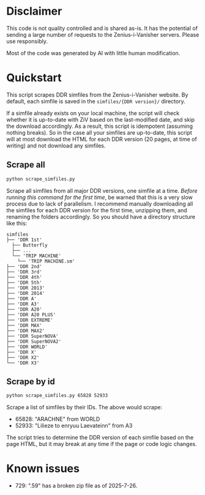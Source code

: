 # Disclaimer
This code is not quality controlled and is shared as-is. It has the potential of sending a large number of requests to the Zenius-i-Vanisher servers. Please use responsibly.

Most of the code was generated by AI with little human modification.

# Quickstart
This script scrapes DDR simfiles from the Zenius-i-Vanisher website.
By default, each simfile is saved in the `simfiles/{DDR version}/` directory.

If a simfile already exists on your local machine, the script will check whether it is up-to-date with ZiV based on the last-modified date, and skip the download accordingly.
As a result, this script is idempotent (assuming nothing breaks).
So in the case all your simfiles are up-to-date, this script will at most download the HTML for each DDR version (20 pages, at time of writing) and not download any simfiles.

## Scrape all
```sh
python scrape_simfiles.py
```
Scrape all simfiles from all major DDR versions, one simfile at a time.
*Before running this command for the first time*, be warned that this is a very slow process due to lack of parallelism.
I recommend manually downloading all the simfiles for each DDR version for the first time, unzipping them, and renaming the folders accordingly.
So you should have a directory structure like this:
```
simfiles
├── 'DDR 1st'
  ├── Butterfly
  ├── ...
  └── 'TRIP MACHINE'
    └── 'TRIP MACHINE.sm'
├── 'DDR 2nd'
├── 'DDR 3rd'
├── 'DDR 4th'
├── 'DDR 5th'
├── 'DDR 2013'
├── 'DDR 2014'
├── 'DDR A'
├── 'DDR A3'
├── 'DDR A20'
├── 'DDR A20 PLUS'
├── 'DDR EXTREME'
├── 'DDR MAX'
├── 'DDR MAX2'
├── 'DDR SuperNOVA'
├── 'DDR SuperNOVA2'
├── 'DDR WORLD'
├── 'DDR X'
├── 'DDR X2'
└── 'DDR X3'
```

## Scrape by id
```sh
python scrape_simfiles.py 65828 52933
```
Scrape a list of simfiles by their IDs. The above would scrape:
- 65828: "ARACHNE" from WORLD
- 52933: "Lilieze to enryuu Laevateinn" from A3

The script tries to determine the DDR version of each simfile based on the page HTML, but it may break at any time if the page or code logic changes.

# Known issues
- 729: ".59" has a broken zip file as of 2025-7-26.
